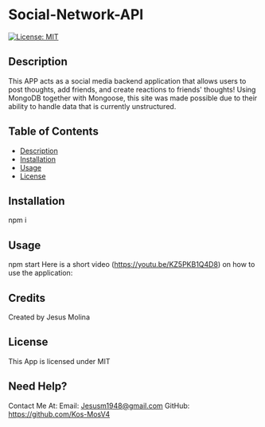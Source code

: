# Social-Network-API
[![License: MIT](https://img.shields.io/badge/License-MIT-yellow.svg)](https://opensource.org/licenses/MIT)

## Description
This APP acts as a social media backend application that allows users to post thoughts, add friends, and create reactions to friends' thoughts! 
Using MongoDB together with Mongoose, this site was made possible due to their ability to handle data that is currently unstructured.


## **Table of Contents**
* [Description](#Description)
* [Installation](#Installation)
* [Usage](#Usage)
* [License](#License)

## Installation 
npm i

## Usage
npm start
Here is a short video (https://youtu.be/KZ5PKB1Q4D8) on how to use the application: 

## Credits
Created by Jesus Molina

## License
This App is licensed under MIT

## Need Help?
Contact Me At:
Email: Jesusm1948@gmail.com
GitHub: https://github.com/Kos-MosV4
